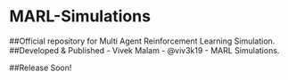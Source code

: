 # MARL-Simulations

##Official repository for Multi Agent Reinforcement Learning Simulation.
##Developed & Published - Vivek Malam - @viv3k19 - MARL Simulations.

##Release Soon!
